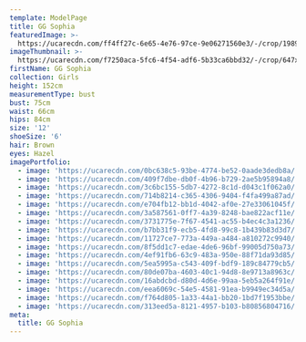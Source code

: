 ```yaml
---
template: ModelPage
title: GG Sophia
featuredImage: >-
  https://ucarecdn.com/ff4ff27c-6e65-4e76-97ce-9e06271560e3/-/crop/1989x1375/0,197/-/preview/
imageThumbnail: >-
  https://ucarecdn.com/f7250aca-5fc6-4f54-adf6-5b33ca6bbd32/-/crop/647x723/0,0/-/preview/
firstName: GG Sophia
collection: Girls
height: 152cm
measurementType: bust
bust: 75cm
waist: 66cm
hips: 84cm
size: '12'
shoeSize: '6'
hair: Brown
eyes: Hazel
imagePortfolio:
  - image: 'https://ucarecdn.com/0bc638c5-93be-4774-be52-0aade3dedb8a/'
  - image: 'https://ucarecdn.com/409f7dbe-db0f-4b96-b729-2ae5b95894a8/'
  - image: 'https://ucarecdn.com/3c6bc155-5db7-4272-8c1d-d043c1f062a0/'
  - image: 'https://ucarecdn.com/714b8214-c365-4306-9404-f4fa499a87ad/'
  - image: 'https://ucarecdn.com/e704fb12-bb1d-4042-af0e-27e33061045f/'
  - image: 'https://ucarecdn.com/3a587561-0ff7-4a39-8248-bae822acf11e/'
  - image: 'https://ucarecdn.com/3731775e-7f67-4541-ac55-b4ec4c3a1236/'
  - image: 'https://ucarecdn.com/b7bb31f9-ecb5-4fd8-99c8-1b439b83d3d7/'
  - image: 'https://ucarecdn.com/11727ce7-773a-449a-a484-a810272c9940/'
  - image: 'https://ucarecdn.com/8f5dd1c7-edae-4de6-96bf-99005d750a73/'
  - image: 'https://ucarecdn.com/4ef91fb6-63c9-483a-950e-88f71da93d85/'
  - image: 'https://ucarecdn.com/5ea5995a-c543-409f-bdf9-189c84779cb5/'
  - image: 'https://ucarecdn.com/80de07ba-4603-40c1-94d8-8e9713a8963c/'
  - image: 'https://ucarecdn.com/16abdcbd-d80d-4d6e-99aa-5eb5a264f91e/'
  - image: 'https://ucarecdn.com/eea6069c-54e5-4581-91ea-b9949ec34d5a/'
  - image: 'https://ucarecdn.com/f764d805-1a33-44a1-bb20-1bd7f1953bbe/'
  - image: 'https://ucarecdn.com/313eed5a-8121-4957-b103-b80856804716/'
meta:
  title: GG Sophia
---
```


